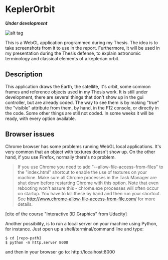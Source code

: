 # KeplerOrbit
***Under development***

![alt tag](https://github.com/sebastian-sampayo/FIUBA-KeplerOrbit/blob/master/screenshots/yet%20another%20screenshot.png)

This is a WebGL application programmed during my Thesis. The idea is to take screenshots from it to use in the report. Furthermore, it will be used in my presentation during the Thesis defense, to explain astronomic terminology and classical elements of a keplerian orbit.

## Description
This application draws the Earth, the satellite, it's orbit, some common frames and reference objects used in my Thesis work. It is still under development, there are several things that don't show up in the gui controller, but are already coded. The way to see them is by making "true" the "visible" attribute from them, by hand, in the F12 console, or directly in the code. Some other things are still not coded. In some weeks it will be ready, with every option available.

## Browser issues
Chrome browser has some problems running WebGL local applications. It's very common that an object with textures doesn't show up. On the other hand, if you use Firefox, normally there's no problem.
>If you use Chrome you need to add "--allow-file-access-from-files" to the "index.html" shortcut to enable the use of textures on your machine. Make sure all Chrome processes in the Task Manager are shut down before restarting Chrome with this option. Note that even rebooting won't assure this - chrome.exe processes will often occur on startup. You have to kill these by hand and then run your shortcut. See http://www.chrome-allow-file-access-from-file.com/ for more details. 

[cite of the course "Interactive 3D Graphics" from Udacity]

Another possibility, is to run a local server on your machine using Python, for instance. Just open up a shell/terminal/command line and type: 
```
$ cd [repo-path]
$ python -m http.server 8000
```
and then in your browser go to:
http://localhost:8000
